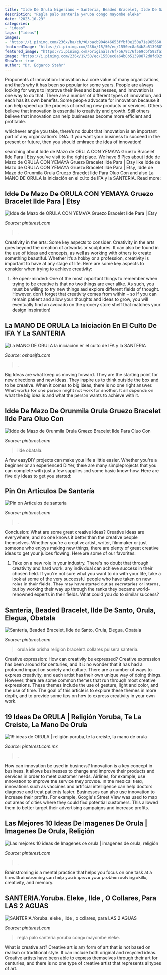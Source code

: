 ```yaml
---
title: "Ilde De Orula Nigeriano ~ Santeria, Beaded Bracelet, Ilde De Santo, Orula, Elegua, Obatala"
description: "Regla palo santeria yoruba congo mayombe eleke"
date: "2023-10-29"
categories:
- "ideas"
tags: ["ideas"]
images:
- "https://i.pinimg.com/236x/ba/cb/90/bacb904d46653ffbf0e150a71e965660--orisha-ide.jpg?nii=t"
featuredImage: "https://i.pinimg.com/236x/15/50/ec/1550ec8a64b8b51398872d8fd829f334--orisha-palma.jpg"
featured_image: "https://i.pinimg.com/originals/6f/56/9c/6f569cbf592fa1a1f41e22c334053fff.jpg"
image: "https://i.pinimg.com/236x/15/50/ec/1550ec8a64b8b51398872d8fd829f334--orisha-palma.jpg"
ShowToc: true
author: "Dr. Edgardo Stehr"
---
```



Proponents of innovation:
Innovation is a core value of many organizations, and that’s why it has been so popular for some years. People are always looking for ways to improve their lives and businesses, and innovation is one way to do that. There are a number of different types of innovation, and each has its own benefits.
Some people advocate for innovation because it can help speed up the process of creating new products or services. Others believe that innovation is essential to creativity and growth. Still others believe that innovation can help businesses become more efficient and profitable.

 whichever angle you take, there’s no doubt that innovation is an important part of any organization’s DNA. If you want your business to succeed in the present or future, then you should embrace the idea of innovation!

	

		
searching about Idde de Mazo de ORULA CON YEMAYA Gruezo Bracelet Ilde Para | Etsy you've visit to the right place. We have 8 Pics about Idde de Mazo de ORULA CON YEMAYA Gruezo Bracelet Ilde Para | Etsy like Idde de Mazo de ORULA CON YEMAYA Gruezo Bracelet Ilde Para | Etsy, Idde de Mazo de Orunmila Orula Gruezo Bracelet Ilde Para Oluo Con and also La MANO DE ORULA la iniciación en el culto de IFA y la SANTERIA. Read more:
		
    
## Idde De Mazo De ORULA CON YEMAYA Gruezo Bracelet Ilde Para | Etsy

<img loading=lazy src="https://i.pinimg.com/originals/6f/56/9c/6f569cbf592fa1a1f41e22c334053fff.jpg" onerror="this.onerror=null;this.src='https://tse4.mm.bing.net/th?id=OIP.SkXZqLg2ibLkJ29pqxf8wwHaFj&amp;pid=15.1';" alt="Idde de Mazo de ORULA CON YEMAYA Gruezo Bracelet Ilde Para | Etsy">

_Source: pinterest.com_

>. 

	

Creativity in the arts: Some key aspects to consider.
Creativity in the arts goes beyond the creation of artworks or sculptures. It can also be found in the use of ideas and concepts, as well as working with others to create something beautiful. Whether it’s a hobby or a profession, creativity is important to have at any stage of life. Here are some key aspects to consider when trying to achieve creativity: 
1) Be open-minded: One of the most important things to remember when trying to be creative is that no two things are ever alike. As such, you must be willing to try new things and explore different fields of thought. However, don’t forget that creativity comes from within – so if you can remain patient and allow your thoughts and ideas to grow, you will eventually find an avocado on the grocery store shelf that matches your design inspiration!

    
## La MANO DE ORULA La Iniciación En El Culto De IFA Y La SANTERIA

<img loading=lazy src="https://oshaeifa.com/wp-content/uploads/2021/06/Ilde-de-Orula-300x225.jpg" onerror="this.onerror=null;this.src='https://tse1.mm.bing.net/th?id=OIP.vkhECDFm-yEXEP0EakLa8QAAAA&amp;pid=15.1';" alt="La MANO DE ORULA la iniciación en el culto de IFA y la SANTERIA">

_Source: oshaeifa.com_

>. 

	

Big Ideas are what keep us moving forward. They are the starting point for new directions and new ideas. They inspire us to think outside the box and to be creative. When it comes to big ideas, there is no one right answer. What works for one person might not work for another. It all depends on what the big idea is and what the person wants to achieve with it.

    
## Idde De Mazo De Orunmila Orula Gruezo Bracelet Ilde Para Oluo Con

<img loading=lazy src="https://i.pinimg.com/236x/a8/06/0c/a8060c797e0a51bf2e562ddae6320a02.jpg?nii=t" onerror="this.onerror=null;this.src='https://tse1.mm.bing.net/th?id=OIP.eg8_g3xB5iX4_ds2Ub5D2wAAAA&amp;pid=15.1';" alt="Idde de Mazo de Orunmila Orula Gruezo Bracelet Ilde Para Oluo Con">

_Source: pinterest.com_

>ilde obatala. 

	

A few easyDIY projects can make your life a little easier. Whether you're a beginner or an experienced DIYer, there are many simpleprojects that you can complete with just a few supplies and some basic know-how. Here are five diy ideas to get you started: 

    
## Pin On Articulos De Santería

<img loading=lazy src="https://i.pinimg.com/236x/ec/a3/6c/eca36cbe3946c515eb5170ec2ed273cc--ifa-religion-spanish-quotes.jpg?nii=t" onerror="this.onerror=null;this.src='https://tse3.mm.bing.net/th?id=OIP.lwHYMPwAXU-bVioy7-tZ7wDPEs&amp;pid=15.1';" alt="Pin on Articulos de santería">

_Source: pinterest.com_

>. 

	

Conclusion: What are some great creative ideas?
Creative ideas are everywhere, and no one knows it better than the creative people themselves. Whether you're a creative artist, writer, filmmaker or just someone who enjoys making new things, there are plenty of great creative ideas to get your juices flowing. Here are some of our favorites: 
1. Take on a new role in your industry: There's no doubt that through creativity and hard work, any individual can achieve success in their chosen field. If you're not sure what you want to do with your life, take a look at some of the very successful people who have taken on new roles in their fields. They may have started out as secretaries or interns, but by working their way up through the ranks they became world-renowned experts in their fields. What could you do to similar success? 


    
## Santeria, Beaded Bracelet, Ilde De Santo, Orula, Elegua, Obatala

<img loading=lazy src="https://i.pinimg.com/236x/ba/cb/90/bacb904d46653ffbf0e150a71e965660--orisha-ide.jpg?nii=t" onerror="this.onerror=null;this.src='https://tse3.mm.bing.net/th?id=OIP.clGrAwYKuC9idsolfPQuJgHaHa&amp;pid=15.1';" alt="Santeria, Beaded Bracelet, Ilde de Santo, Orula, Elegua, Obatala">

_Source: pinterest.com_

>orula ide orisha religion bracelets collares pulsera santeria. 

	

Creative expression: How can creativity be expressed?
Creative expression has been around for centuries, and it is no wonder that it has had a profound impact on society and culture. There are a number of ways to express creativity, and each artist has their own unique way of doing things. However, there are some common themes that run through most creative expressions. These themes include the use of gesture, light and color, and the use of time. The goal of this article is to explore these themes in more depth, and to provide some tips on how to express creativity in your own work.

    
## 19 Ideas De ORULA | Religión Yoruba, Te La Creiste, La Mano De Orula

<img loading=lazy src="https://i.pinimg.com/236x/15/50/ec/1550ec8a64b8b51398872d8fd829f334--orisha-palma.jpg" onerror="this.onerror=null;this.src='https://tse2.mm.bing.net/th?id=OIP.9jZNCZivoeeKuB7a7wcl1gAAAA&amp;pid=15.1';" alt="19 ideas de ORULA | religión yoruba, te la creiste, la mano de orula">

_Source: pinterest.com.mx_

>. 

	

How can innovation be used in business?
Innovation is a key concept in business. It allows businesses to change and improve their products and services in order to meet customer needs. Airlines, for example, use innovation to improve the service they provide. In the medical field, innovations such as vaccines and artificial intelligence can help doctors diagnose and treat patients faster. Businesses can also use innovation to increase their profits. For example, Google's Street View was used to map out areas of cities where they could find potential customers. This allowed them to better target their advertising campaigns and increase profits.

    
## Las Mejores 10 Ideas De Imagenes De Orula | Imagenes De Orula, Religión

<img loading=lazy src="https://i.pinimg.com/474x/69/77/4e/69774e6f15a29dee677ed3c00186b279.jpg" onerror="this.onerror=null;this.src='https://tse2.mm.bing.net/th?id=OIP.wnI8ayT_RgLCihjQlssdUQAAAA&amp;pid=15.1';" alt="Las mejores 10 ideas de Imagenes de orula | imagenes de orula, religión">

_Source: pinterest.com_

>. 

	

Brainstroming is a mental practice that helps you focus on one task at a time. Brainstroming can help you improve your problem solving skills, creativity, and memory.

    
## SANTERIA.Yoruba. Eleke , Ilde , O Collares, Para LAS 2 AGUAS

<img loading=lazy src="https://i.pinimg.com/736x/88/b8/86/88b886c60da825319d7bf70a9a3ecfa5.jpg" onerror="this.onerror=null;this.src='https://tse4.mm.bing.net/th?id=OIP.XKn7IXaypiZVYxcKl1Au-gAAAA&amp;pid=15.1';" alt="SANTERIA.Yoruba. eleke , ilde , o collares, para LAS 2 AGUAS">

_Source: pinterest.com_

>regla palo santeria yoruba congo mayombe eleke. 

	

What is creative art?
Creative art is any form of art that is not based on realism or traditional style. It can include both original and recycled ideas. Creative artists have been able to express themselves through their art for centuries, and there is no one type of creative artist that represents alltypes of art.

